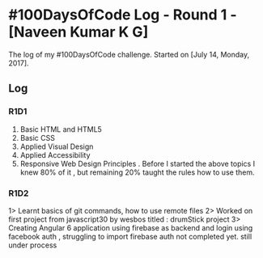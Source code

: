 # #100DaysOfCode Log - Round 1 - [Naveen Kumar K G]

The log of my #100DaysOfCode challenge. Started on [July 14, Monday, 2017].

## Log

### R1D1 
1. Basic HTML and HTML5
2. Basic CSS
3. Applied Visual Design
4. Applied Accessibility
5. Responsive Web Design Principles .
 Before I started the above topics I knew 80% of it , but remaining 20% taught the rules how to use them.

### R1D2
1> Learnt basics of git commands, how to use remote files
2> Worked on first project from javascript30 by wesbos titled : drumStick project
3> Creating Angular 6 application using firebase as backend and login using facebook auth , struggling to import firebase auth not completed yet. still under process
